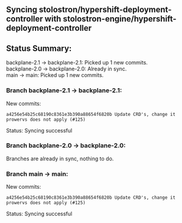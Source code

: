 ## Syncing stolostron/hypershift-deployment-controller with stolostron-engine/hypershift-deployment-controller

## Status Summary:

backplane-2.1 -> backplane-2.1: Picked up 1 new commits.  
backplane-2.0 -> backplane-2.0: Already in sync.  
main -> main: Picked up 1 new commits.  

### Branch backplane-2.1 -> backplane-2.1:

New commits:

```
a4256e54b25c68190c8361e3b390a88654f6820b Update CRD's, change it prowervs does not apply (#125)
```

Status: Syncing successful

### Branch backplane-2.0 -> backplane-2.0:

Branches are already in sync, nothing to do.

### Branch main -> main:

New commits:

```
a4256e54b25c68190c8361e3b390a88654f6820b Update CRD's, change it prowervs does not apply (#125)
```

Status: Syncing successful
